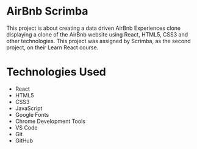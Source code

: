 # AirBnb Scrimba

This project is about creating a data driven AirBnb Experiences clone displaying a clone of the AirBnb website using React, HTML5, CSS3 and other technologies. This project was assigned by Scrimba, as the second project, on their Learn React course.

# Technologies Used

- React
- HTML5
- CSS3
- JavaScript
- Google Fonts
- Chrome Development Tools
- VS Code
- Git
- GitHub
<!-- - Font Awesome -->
